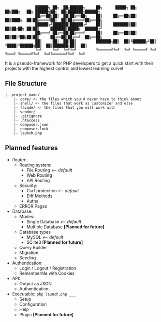                                                                                                          
                  ██████╗ ██╗  ██╗██████╗     ██╗      █████╗ ██╗   ██╗███╗   ██╗ ██████╗██╗  ██╗███████╗██████╗ 
                  ██╔══██╗██║  ██║██╔══██╗    ██║     ██╔══██╗██║   ██║████╗  ██║██╔════╝██║  ██║██╔════╝██╔══██╗
                  ██████╔╝███████║██████╔╝    ██║     ███████║██║   ██║██╔██╗ ██║██║     ███████║█████╗  ██████╔╝
                  ██╔═══╝ ██╔══██║██╔═══╝     ██║     ██╔══██║██║   ██║██║╚██╗██║██║     ██╔══██║██╔══╝  ██╔══██╗
                  ██║     ██║  ██║██║         ███████╗██║  ██║╚██████╔╝██║ ╚████║╚██████╗██║  ██║███████╗██║  ██║
                  ╚═╝     ╚═╝  ╚═╝╚═╝         ╚══════╝╚═╝  ╚═╝ ╚═════╝ ╚═╝  ╚═══╝ ╚═════╝╚═╝  ╚═╝╚══════╝╚═╝  ╚═╝
                                                                                                                                                                                            

It is a pseudo-framework for PHP developers to get a quick start with their projects with the highest control and lowest learning curve!


## File Structure

```
|- project_name/
    |- core/ <- the files which you'd never have to think about
    |- shell/ <- the files that work as customizer and else
    |- facade/ <- the files that you will work with
    |- vendor/ 
    |- .gitignore
    |- .htaccess
    |- composer.json
    |- composer.lock
    |- launch.php
```


## Planned features

* Router:
    * Routing system:
        * File Routing _<-- default_
        * Web Routing
        * API Routing
    * Security:
        * Csrf protection _<-- default_
        * Diff Methods
        * Auths
    * ERROR Pages
* Database:
    * Modes:
        * Single Database _<-- default_
        * Multiple Database **[Planned for future]**
    * Database types
        * MySQL _<-- default_
        * SQlite3 **[Planned for future]**
    * Query Builder
    * Migration
    * Seeding
* Authentication:
    * Login / Logout / Registration
    * RememberMe with Cookies
* API:
    * Output as JSON
    * Authentication
* Executable: `php launch.php ___`
    * Setup
    * Configuration
    * Help
    * Plugin **[Planned for future]**
